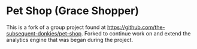 # Pet Shop (Grace Shopper)

This is a fork of a group project found at https://github.com/the-subsequent-donkies/pet-shop. Forked to continue work on and extend the analytics engine that was began during the project.
